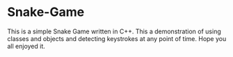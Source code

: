 # Snake-Game
This is a simple Snake Game written in C++. This a demonstration of using classes and objects and detecting keystrokes at any point of time.
Hope you all enjoyed it.
